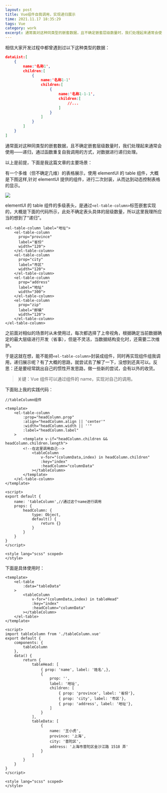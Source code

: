 ```yaml
---
layout: post
title: Vue组件自我调用，实现递归展示
time: 2021.11.17 18:35:29
tags: Vue
category: work
excerpt: 通常面对这种同类型的嵌套数据，且不确定嵌套层级数量时，我们处理起来通常会使用——递归，通过函数重复自我调用的方式，对数据进行递归处理。
---
```


相信大家开发过程中都曾遇到过以下这种类型的数据：

```json
dataList:[
    {
        name:'名称1',
        children:[
            {
                name:'名称1-1'
                children:[
                    {
                        name:'名称1-1-1',
                        children:[
                            //...
                        ]
                    }
                ]
            }
        ]
    }
]
```

通常面对这种同类型的嵌套数据，且不确定嵌套层级数量时，我们处理起来通常会使用——递归，通过函数重复自我调用的方式，对数据进行递归处理。

以上是前提，下面是我这篇文章的主要场景：

有一个多维（但不确定几维）的表格展示，使用 elementUI 的 table 组件，大概是下图这样,针对 elementUI 提供的组件，进行二次封装，从而达到动态控制表格的显示。

<img src="https://seven777777.github.io/myblog/images/post/2021-11-17-vue-components-recursion/pic01.jpg" />

elementUI 的 table 组件的多级表头，是通过`<el-table-column>`标签嵌套实现的，大概是下面的代码所示，此处不确定表头具体的层级数量，所以这里我理所应当的想到了“递归”。

```
<el-table-column label="地址">
    <el-table-column
      prop="province"
      label="省份"
      width="120">
    </el-table-column>
    <el-table-column
      prop="city"
      label="市区"
      width="120">
    </el-table-column>
    <el-table-column
      prop="address"
      label="地址"
      width="300">
    </el-table-column>
    <el-table-column
      prop="zip"
      label="邮编"
      width="120">
    </el-table-column>
</el-table-column>
```

之前面对相似的场景时从未使用过，每次都选择了上帝视角，根据确定当前数据确定的最大层级进行开发（省事），但是不灵活，当数据结构变化时，还需要二次维护。

于是这就在想，能不能把`<el-table-column>`封装成组件，同时再实现组件组我调用，递归展示呢？有了大概的思路，就尝试去了解了一下，没想到还真可以。反思：还是要经常跳出自己的惯性开发思路，做一些新的尝试，会有以外的收货。

> 关键：Vue 组件可以通过组件的 name，实现对自己的调用。

下面贴上我的实践代码：

```
//tableColumn组件

<template>
    <el-table-column
        :prop="headColumn.prop"
        :align="headColumn.align || 'center'"
        :width="headColumn.width || ''"
        :label="headColumn.label"
    >
        <template v-if="headColumn.children && headColumn.children.length">
        <!--在这里调用自己-->
            <tableColumn
                v-for="(columnData,index) in headColumn.children"
                :key="index"
                :headColumn="columnData"
            ></tableColumn>
        </template>
    </el-table-column>
</template>

<script>
export default {
    name: 'tableColumn',//通过这个name进行调用
    props: {
        headColumn: {
            type: Object,
            default() {
                return {}
            }
        }
    }
}
</script>

<style lang="scss" scoped>
</style>
```

下面是具体使用时：

```
<template>
    <el-table
        :data="tableData"
    >
        <tableColumn
            v-for="(columnData,index) in tableHead"
            :key="index"
            :headColumn="columnData"
        ></tableColumn>
    </el-table>
</template>

<script>
import tableColumn from './tableColumn.vue'
export default {
    components: {
        tableColumn
    },
    data() {
        return {
            tableHead: [
                { prop: 'name', label: '姓名',},
                {
                    prop: '',
                    label: '地址',
                    children: [
                        { prop: 'province', label: '省份'},
                        { prop: 'city', label: '市区'},
                        { prop: 'address', label: '地址'},
                    ]
                }
            ],
            tableData: [
                {
                    name: '王小虎',
                    province: '上海',
                    city: '普陀区',
                    address: '上海市普陀区金沙江路 1518 弄'
                }
            ]
        }
    }
}
</script>

<style lang="scss" scoped>
</style>
```
